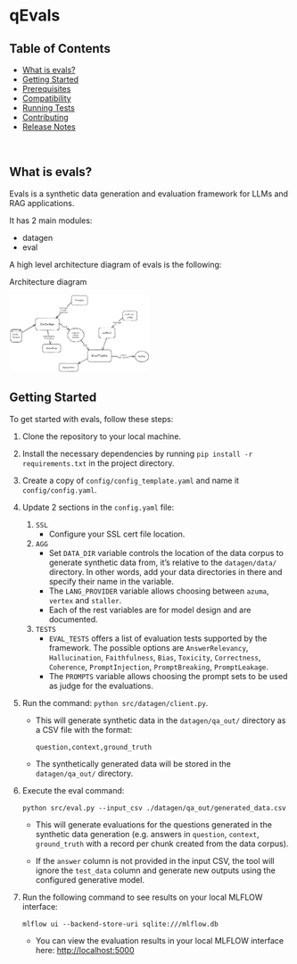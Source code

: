 # qEvals

## Table of Contents
- [What is evals?](#what-is-evals)
- [Getting Started](#getting-started)
- [Prerequisites](#prerequisites)
- [Compatibility](#compatibility)
- [Running Tests](#running-tests)
- [Contributing](#contributing)
- [Release Notes](./docs/release_notes/)

<br/>

## What is evals? <a name="what-is-evals"></a>

Evals is a synthetic data generation and evaluation framework for LLMs and RAG applications.

It has 2 main modules:
- datagen
- eval

A high level architecture diagram of evals is the following:

Architecture diagram

<span style="text-align: center; width: 100%;">
    <img src="static/architecture.png" width="50%" height="50%" />
</span>

## Getting Started <a name="getting-started"></a>

To get started with evals, follow these steps:

1. Clone the repository to your local machine.
2. Install the necessary dependencies by running `pip install -r requirements.txt` in the project directory.
3. Create a copy of `config/config_template.yaml` and name it `config/config.yaml`.
4. Update 2 sections in the `config.yaml` file:
    1. `SSL`
        - Configure your SSL cert file location.
    2. `AGG`
        - Set `DATA_DIR` variable controls the location of the data corpus to generate synthetic data from, it’s relative to the `datagen/data/` directory. In other words, add your data directories in there and specify their name in the variable.
        - The `LANG_PROVIDER` variable allows choosing between `azuma`, `vertex` and `staller`.
        - Each of the rest variables are for model design and are documented.
    3. `TESTS`
        - `EVAL_TESTS` offers a list of evaluation tests supported by the framework. The possible options are `AnswerRelevancy`, `Hallucination`, `Faithfulness`, `Bias`, `Toxicity`, `Correctness`, `Coherence`, `PromptInjection`, `PromptBreaking`, `PromptLeakage`.
        - The `PROMPTS` variable allows choosing the prompt sets to be used as judge for the evaluations.

5. Run the command: `python src/datagen/client.py`.
    - This will generate synthetic data in the `datagen/qa_out/` directory as a CSV file with the format:

        ```csv
        question,context,ground_truth
        ```

    - The synthetically generated data will be stored in the `datagen/qa_out/` directory.

6. Execute the eval command:
    ```shell
    python src/eval.py --input_csv ./datagen/qa_out/generated_data.csv
    ```
    - This will generate evaluations for the questions generated in the synthetic data generation (e.g. answers in `question`, `context`, `ground_truth` with a record per chunk created from the data corpus).

    - If the `answer` column is not provided in the input CSV, the tool will ignore the `test_data` column and generate new outputs using the configured generative model.

7. Run the following command to see results on your local MLFLOW interface:
    ```shell
    mlflow ui --backend-store-uri sqlite:///mlflow.db
    ```
    - You can view the evaluation results in your local MLFLOW interface here: [http://localhost:5000](http://localhost:5000)
